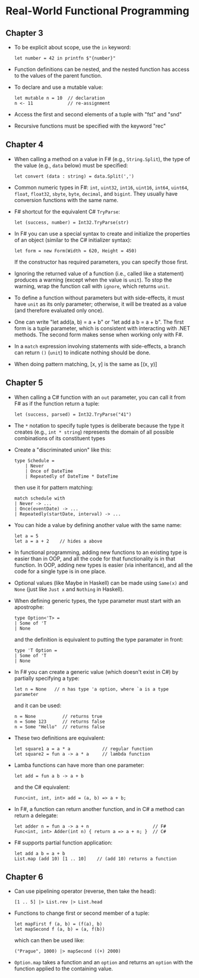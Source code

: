 # Real-World Functional Programming

## Chapter 3

* To be explicit about scope, use the `in` keyword:

      let number = 42 in printfn $"{number}"

* Function definitions can be nested, and the nested function
  has access to the values of the parent function.

* To declare and use a mutable value:

      let mutable n = 10  // declaration
      n <- 11             // re-assignment

* Access the first and second elements of a tuple with "fst" and "snd"

* Recursive functions must be specified with the keyword "rec"

## Chapter 4

* When calling a method on a value in F# (e.g., `String.Split`),
  the type of the value (e.g., `data` below) must be specified:

      let convert (data : string) = data.Split(',')

* Common numeric types in F#: `int`, `uint32`, `int16`, `uint16`,
  `int64`, `uint64`, `float`, `float32`, `sbyte`, `byte`,
  `decimal`, and `bigint`.
  They usually have conversion functions with the same name.

* F# shortcut for the equivalent C# `TryParse`:

      let (success, number) = Int32.TryParse(str)

* In F# you can use a special syntax to create and initialize
  the properties of an object (similar to the C# initializer syntax):

      let form = new Form(Width = 620, Height = 450)

  If the constructor has required parameters, you can specify those first.

* Ignoring the returned value of a function (i.e., called like a statement)
  produces a warning (except when the value is `unit`).
  To stop the warning, wrap the function call with `ignore`,
  which returns `unit`.

* To define a function without parameters but with side-effects,
  it must have `unit` as its only parameter; otherwise,
  it will be treated as a value (and therefore evaluated only once).

* One can write "let add(a, b) = a + b" or "let add a b = a + b".
  The first form is a tuple parameter, which is consistent
  with interacting with .NET methods. The second form makes sense
  when working only with F#.

* In a `match` expression involving statements with side-effects,
  a branch can return `()` (`unit`) to indicate nothing should be done.

* When doing pattern matching, [x, y] is the same as [(x, y)]

## Chapter 5

* When calling a C# function with an `out` parameter,
  you can call it from F# as if the function return a tuple:

      let (success, parsed) = Int32.TryParse("41")

* The `*` notation to specify tuple types is deliberate
  because the type it creates (e.g., `int * string`) represents
  the domain of all possible combinations of its constituent types

* Create a "discriminated union" like this:

      type Schedule =
          | Never
          | Once of DateTime
          | Repeatedly of DateTime * DateTime

  then use it for pattern matching:

      match schedule with
      | Never -> ...
      | Once(eventDate) -> ...
      | Repeatedly(startDate, interval) -> ...

* You can hide a value by defining another value with the same name:

      let a = 5
      let a = a + 2    // hides a above

* In functional programming, adding new functions to an existing type
  is easier than in OOP, and all the code for that functionality
  is in that function. In OOP, adding new types is easier (via inheritance),
  and all the code for a single type is in one place.

* Optional values (like Maybe in Haskell) can be made using
  `Same(x)` and `None` (just like `Just x` and `Nothing` in Haskell).

* When defining generic types, the type parameter must start
  with an apostrophe:

      type Option<'T> =
      | Some of 'T
      | None

  and the definition is equivalent to putting the type paramater in front:

      type 'T Option =
      | Some of 'T
      | None

* In F# you can create a generic value (which doesn't exist in C#)
  by partially specifying a type:

      let n = None   // n has type 'a option, where `a is a type parameter

  and it can be used:

      n = None          // returns true
      n = Some 123      // returns false
      n = Some "Hello"  // returns false

* These two definitions are equivalent:

      let square1 a = a * a            // regular function
      let square2 = fun a -> a * a     // lambda function

* Lamba functions can have more than one parameter:

      let add = fun a b -> a + b

  and the C# equivalent:

      Func<int, int, int> add = (a, b) => a + b;

* In F#, a function can return another function,
  and in C# a method can return a delegate:

      let adder n = fun a -> a + n                        // F#
      Func<int, int> Adder(int n) { return a => a + n; }  // C#

* F# supports partial function application:

      let add a b = a + b
      List.map (add 10) [1 .. 10]    // (add 10) returns a function

## Chapter 6

* Can use pipelining operator (reverse, then take the head):

      [1 .. 5] |> List.rev |> List.head

* Functions to change first or second member of a tuple:

      let mapFirst f (a, b) = (f(a), b)
      let mapSecond f (a, b) = (a, f(b))

  which can then be used like:

      ("Prague", 1000) |> mapSecond ((+) 2000)

* `Option.map` takes a function and an `option` and returns
  an `option` with the function applied to the containing value.
